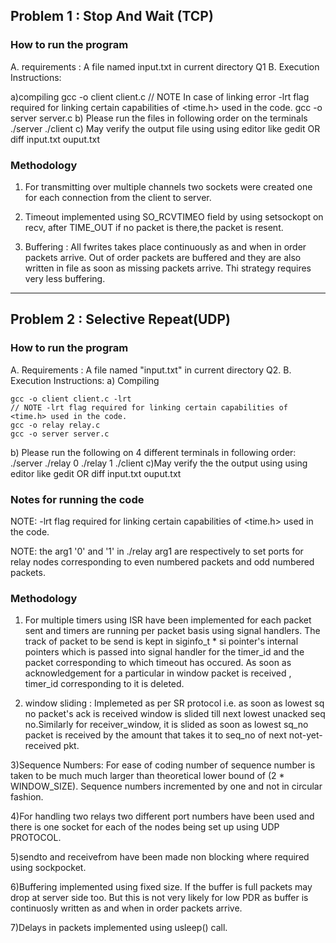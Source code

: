 
## Problem 1 : Stop And Wait (TCP)

### How to run the program


A. requirements : A file named input.txt in current directory Q1
B. Execution Instructions:

a)compiling 
	gcc -o client client.c
	// NOTE In case of linking error -lrt flag required for linking certain capabilities of <time.h> used in the code.
	gcc -o server server.c
b) Please run the files in following order on the terminals	
	./server
	./client
c) May verify the output file using
	using editor like gedit 
		OR
	diff input.txt ouput.txt


### Methodology
1) For transmitting over multiple channels two sockets were created one for each connection from the client to server.

2) Timeout implemented using SO_RCVTIMEO field by using setsockopt on recv, after TIME_OUT if no packet is there,the packet is resent.

3) Buffering : All fwrites takes place continuously as and when in order packets arrive. Out of order packets are buffered 
and they are also written in file as soon as missing packets arrive. Thi strategy requires very less buffering.


------------------------------------------------------------------------------------------------------------------------------------------------
## Problem 2 : Selective Repeat(UDP)

### How to run the program


A. Requirements : A file named "input.txt" in current directory Q2.
B. Execution Instructions:
a) Compiling

	gcc -o client client.c -lrt 
	// NOTE -lrt flag required for linking certain capabilities of <time.h> used in the code.
	gcc -o relay relay.c
	gcc -o server server.c
b) Please run the following on 4 different terminals in following order:
	./server
	./relay  0 
	./relay  1
	./client
c)May verify the the output using
	using editor like gedit 
		OR
	diff input.txt ouput.txt


### Notes for running the code
NOTE: -lrt flag required for linking certain capabilities of <time.h> used in the code.

NOTE: the arg1 '0' and '1' in ./relay arg1 are respectively to set ports for relay nodes 
corresponding to even numbered packets and odd numbered packets.


### Methodology

1) For multiple timers using ISR have been implemented for each packet sent and timers are running per 
packet basis using signal handlers. The track of packet to be send is kept in siginfo_t * si pointer's
internal pointers which is passed into signal handler for the timer_id and the packet corresponding to which 
timeout has occured.
As soon as acknowledgement for a particular in window packet is received , timer_id corresponding to it
is deleted.

2) window sliding : Implemeted as per SR protocol i.e. as soon as lowest sq no packet's ack is received 
window is slided till next lowest unacked seq no.Similarly for receiver_window, it is slided as soon as lowest
sq_no packet is received by the amount that takes it to seq_no of next not-yet-received pkt.

3)Sequence Numbers: 
For ease of coding number of sequence number is taken to be much much larger than theoretical lower bound
of (2 * WINDOW_SIZE). Sequence numbers incremented by one and not in circular fashion.

4)For handling two relays two different port numbers have been used and there is one socket for each of the 
nodes being set up using UDP PROTOCOL.

5)sendto and receivefrom have been made non blocking where required using sockpocket.

6)Buffering implemented using fixed size. If the buffer is full packets may drop at server side too. But this is not very
likely for low PDR as buffer is continuosly written as and when in order packets arrive.

7)Delays in packets implemented using usleep() call.

